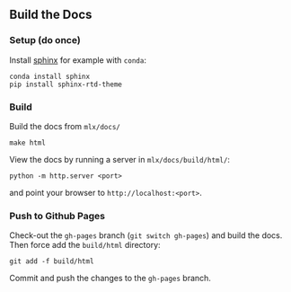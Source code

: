 ## Build the Docs

### Setup (do once)

Install [sphinx](https://www.sphinx-doc.org/en/master/usage/installation.html)
for example with `conda`:

```
conda install sphinx
pip install sphinx-rtd-theme
```

### Build

Build the docs from `mlx/docs/`

```
make html
```

View the docs by running a server in `mlx/docs/build/html/`:

```
python -m http.server <port>
```

and point your browser to `http://localhost:<port>`.

### Push to Github Pages

Check-out the `gh-pages` branch (`git switch gh-pages`) and build
the docs. Then force add the `build/html` directory:

`git add -f build/html`

Commit and push the changes to the `gh-pages` branch.
